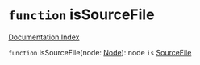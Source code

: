 # `function` isSourceFile

[Documentation Index](../README.md)

`function` isSourceFile(node: [Node](../interface.Node/README.md)): node `is` [SourceFile](../interface.SourceFile/README.md)